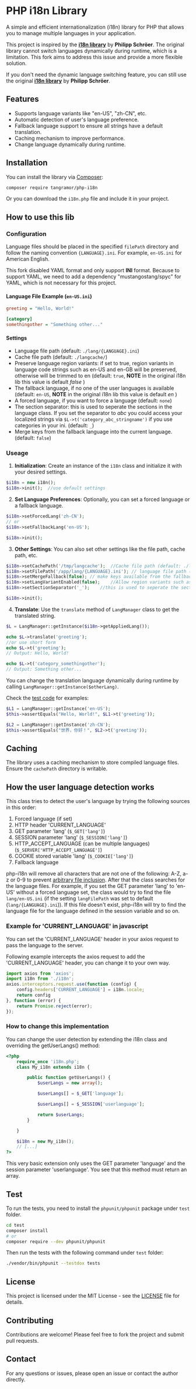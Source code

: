 # PHP i18n Library

A simple and efficient internationalization (i18n) library for PHP that allows you to manage multiple languages in your application.

This project is inspired by the **[i18n library](https://github.com/Philipp15b/php-i18n)** by **Philipp Schröer**. The original library cannot switch languages dynamically during runtime, which is a limitation. This fork aims to address this issue and provide a more flexible solution.

If you don't need the dynamic language switching feature, you can still use the original **[i18n library](https://github.com/Philipp15b/php-i18n)** by **Philipp Schröer**.


## Features

- Supports language variants like "en-US", "zh-CN", etc.
- Automatic detection of user's language preference.
- Fallback language support to ensure all strings have a default translation.
- Caching mechanism to improve performance.
- Change language dynamically during runtime.

## Installation

You can install the library via [Composer](https://getcomposer.org/):

```bash
composer require tangramor/php-i18n
```

Or you can download the `i18n.php` file and include it in your project.

## How to use this lib

### Configuration

Language files should be placed in the specified `filePath` directory and follow the naming convention `{LANGUAGE}.ini`. For example, `en-US.ini` for American English.

This fork disabled YAML format and only support **INI** format. Because to support YAML, we need to add a dependency "mustangostang/spyc" for YAML, which is not necessary for this project.

#### Language File Example (`en-US.ini`)

```ini
greeting = "Hello, World!"

[category]
somethingother = "Something other..."
```

#### Settings

- Language file path (default: `./lang/{LANGUAGE}.ini`)
- Cache file path (default: `./langcache/`)
- Preserve language region variants: if set to true, region variants in language code strings such as en-US and en-GB will be preserved, otherwise will be trimmed to en (default: `true`, **NOTE** in the original i18n lib this value is default *false* )
- The fallback language, if no one of the user languages is available (default: `en-US`, **NOTE** in the original i18n lib this value is default *en* )
- A forced language, if you want to force a language (default: `none`)
- The section separator: this is used to seperate the sections in the language class. If you set the separator to _abc_ you could access your localized strings via `$L->t('category_abc_stringname')` if you use categories in your ini. (default: `_`)
- Merge keys from the fallback language into the current language. (default: `false`)


### Useage

1. **Initialization**: Create an instance of the `i18n` class and initialize it with your desired settings.

```php
$i18n = new i18n();
$i18n->init();  //use default settings
```

2. **Set Language Preferences**: Optionally, you can set a forced language or a fallback language.

```php
$i18n->setForcedLang('zh-CN');
// or
$i18n->setFallbackLang('en-US');

$i18n->init();
```
3. **Other Settings**: You can also set other settings like the file path, cache path, etc.

```php
$i18n->setCachePath('/tmp/langcache');  //Cache file path (default: ./langcache/)
$i18n->setFilePath('/app/lang/{LANGUAGE}.ini'); // language file path (default: ./lang/{LANGUAGE}.ini)
$i18n->setMergeFallback(false); // make keys available from the fallback language (default: false)
$i18n->setLangVariantEnabled(false);    //Allow region variants such as "en-us", "en-gb" etc. If set to false, "en" will be provided. (default: true)
$i18n->setSectionSeparator('_');    //this is used to seperate the sections in the language class (default: _)

$i18n->init();
```

4. **Translate**: Use the `translate` method of `LangManager` class to get the translated string.

```php
$L = LangManager::getInstance($i18n->getAppliedLang());

echo $L->translate('greeting');
//or use short form
echo $L->t('greeting');
// Output: Hello, World!

echo $L->t('category_somethingother');
// Output: Something other...
```

You can change the translation language dynamically during runtime by calling `LangManager::getInstance($otherLang)`. 

Check the [test code](./test/tests/DefaultSettingTest.php) for examples:

```php
$L1 = LangManager::getInstance('en-US');
$this->assertEquals("Hello, World!", $L1->t('greeting'));

$L2 = LangManager::getInstance('zh-CN');
$this->assertEquals("世界，你好！", $L2->t('greeting'));
```


## Caching

The library uses a caching mechanism to store compiled language files. Ensure the `cachePath` directory is writable.

## How the user language detection works

This class tries to detect the user's language by trying the following sources in this order:

1. Forced language (if set)
2. HTTP header 'CURRENT_LANGUAGE'
3. GET parameter 'lang' (`$_GET['lang']`)
4. SESSION parameter 'lang' (`$_SESSION['lang']`)
5. HTTP_ACCEPT_LANGUAGE (can be multiple languages) (`$_SERVER['HTTP_ACCEPT_LANGUAGE']`)
6. COOKIE stored variable 'lang' (`$_COOKIE['lang']`)
7. Fallback language

php-i18n will remove all characters that are not one of the following: A-Z, a-z or 0-9 to prevent [arbitrary file inclusion](https://en.wikipedia.org/wiki/File_inclusion_vulnerability). After that the class searches for the language files. For example, if you set the GET parameter 'lang' to 'en-US' without a forced language set, the class would try to find the file `lang/en-US.ini` (if the setting `langFilePath` was set to default (`lang/{LANGUAGE}.ini`)). If this file doesn't exist, php-i18n will try to find the language file for the language defined in the session variable and so on.

### Example for 'CURRENT_LANGUAGE' in javascript

You can set the 'CURRENT_LANGUAGE' header in your axios request to pass the language to the server.

Following example intercepts the axios request to add the 'CURRENT_LANGUAGE' header, you can change it to your own way.

```js
import axios from 'axios';
import i18n from './i18n';
axios.interceptors.request.use(function (config) {
    config.headers['CURRENT_LANGUAGE'] = i18n.locale;
    return config
}, function (error) {
    return Promise.reject(error);
});
```

### How to change this implementation

You can change the user detection by extending the i18n class and overriding the getUserLangs() method:

```php
<?php
	require_once 'i18n.php';
	class My_i18n extends i18n {

		public function getUserLangs() {
			$userLangs = new array();

			$userLangs[] = $_GET['language'];

			$userLangs[] = $_SESSION['userlanguage'];

			return $userLangs;
		}

	}

	$i18n = new My_i18n();
	// [...]
?>
```

This very basic extension only uses the GET parameter 'language' and the session parameter 'userlanguage'. You see that this method must return an array.


## Test

To run the tests, you need to install the `phpunit/phpunit` package under `test` folder.

```bash
cd test
composer install
# or
composer require --dev phpunit/phpunit
```

Then run the tests with the following command under `test` folder:

```bash
./vendor/bin/phpunit --testdox tests
```

## License

This project is licensed under the MIT License - see the [LICENSE](LICENSE) file for details.

## Contributing

Contributions are welcome! Please feel free to fork the project and submit pull requests.

## Contact

For any questions or issues, please open an issue or contact the author directly.